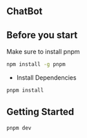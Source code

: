 ## ChatBot

## Before you start

Make sure to install pnpm

```bash
npm install -g pnpm
```

- Install Dependencies

```bash
pnpm install
```

## Getting Started

```bash
pnpm dev
```
